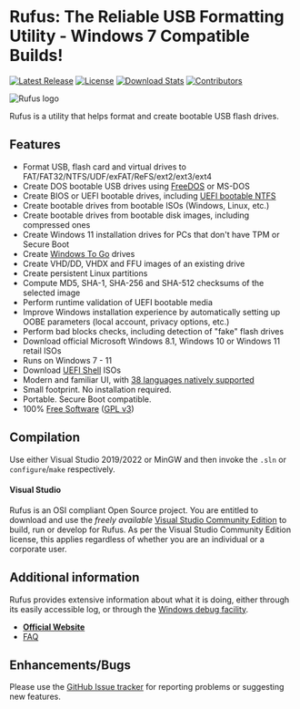 Rufus: The Reliable USB Formatting Utility - Windows 7 Compatible Builds!
=========================================================================

[![Latest Release](https://img.shields.io/github/release-pre/Alex313031/rufus-win7.svg?style=flat-square&label=Latest%20Release)](https://github.com/Alex313031/rufus-win7/releases)
[![License](https://img.shields.io/badge/license-GPLv3-blue.svg?style=flat-square&label=License)](https://www.gnu.org/licenses/gpl-3.0.en.html)
[![Download Stats](https://img.shields.io/github/downloads/Alex313031/rufus-win7/total.svg?label=Downloads&style=flat-square)](https://github.com/Alex313031/rufus-win7/releases)
[![Contributors](https://img.shields.io/github/contributors/pbatard/rufus.svg?style=flat-square&label=Contributors)](https://github.com/pbatard/rufus/graphs/contributors)

![Rufus logo](https://raw.githubusercontent.com/Alex313031/rufus-win7/master/res/icons/rufus-128.png)

Rufus is a utility that helps format and create bootable USB flash drives.

Features
--------

* Format USB, flash card and virtual drives to FAT/FAT32/NTFS/UDF/exFAT/ReFS/ext2/ext3/ext4
* Create DOS bootable USB drives using [FreeDOS](https://www.freedos.org) or MS-DOS
* Create BIOS or UEFI bootable drives, including [UEFI bootable NTFS](https://github.com/pbatard/uefi-ntfs)
* Create bootable drives from bootable ISOs (Windows, Linux, etc.)
* Create bootable drives from bootable disk images, including compressed ones
* Create Windows 11 installation drives for PCs that don't have TPM or Secure Boot
* Create [Windows To Go](https://en.wikipedia.org/wiki/Windows_To_Go) drives
* Create VHD/DD, VHDX and FFU images of an existing drive
* Create persistent Linux partitions
* Compute MD5, SHA-1, SHA-256 and SHA-512 checksums of the selected image
* Perform runtime validation of UEFI bootable media
* Improve Windows installation experience by automatically setting up OOBE parameters (local account, privacy options, etc.)
* Perform bad blocks checks, including detection of "fake" flash drives
* Download official Microsoft Windows 8.1, Windows 10 or Windows 11 retail ISOs
* Runs on Windows 7 - 11
* Download [UEFI Shell](https://github.com/pbatard/UEFI-Shell) ISOs
* Modern and familiar UI, with [38 languages natively supported](https://github.com/pbatard/rufus/wiki/FAQ#What_languages_are_natively_supported_by_Rufus)
* Small footprint. No installation required.
* Portable. Secure Boot compatible.
* 100% [Free Software](https://www.gnu.org/philosophy/free-sw) ([GPL v3](https://www.gnu.org/licenses/gpl-3.0))

Compilation
-----------

Use either Visual Studio 2019/2022 or MinGW and then invoke the `.sln` or `configure`/`make` respectively.

#### Visual Studio

Rufus is an OSI compliant Open Source project. You are entitled to
download and use the *freely available* [Visual Studio Community Edition](https://www.visualstudio.com/vs/community/)
to build, run or develop for Rufus. As per the Visual Studio Community Edition license,
this applies regardless of whether you are an individual or a corporate user.

Additional information
----------------------

Rufus provides extensive information about what it is doing, either through its
easily accessible log, or through the [Windows debug facility](https://docs.microsoft.com/en-us/sysinternals/downloads/debugview).

* [__Official Website__](https://rufus.ie)
* [FAQ](https://github.com/pbatard/rufus/wiki/FAQ)

Enhancements/Bugs
-----------------

Please use the [GitHub Issue tracker](https://github.com/Alex313031/rufus-win7/issues)
for reporting problems or suggesting new features.
